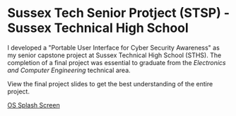 # Sussex Tech Senior Protject (STSP) - Sussex Technical High School

I developed a "Portable User Interface for Cyber Security Awareness" as my senior capstone project at Sussex Technical High School (STHS). The completion of a final project was essential to graduate from the *Electronics and Computer Engineering* technical area.

View the final project slides to get the best understanding of the entire project.

[OS Splash Screen](images/splash.png)
